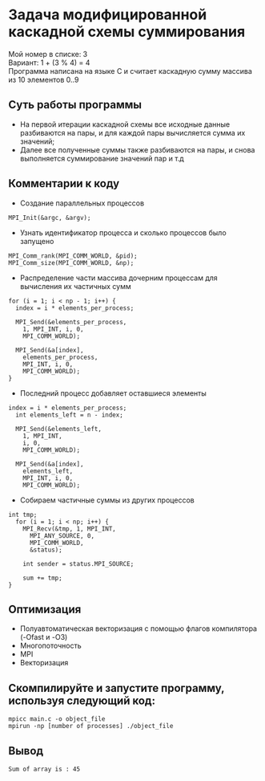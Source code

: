 # Задача модифицированной каскадной схемы суммирования

Мой номер в списке: 3<br/>
Вариант: 1 + (3 % 4) = 4<br/>
Программа написана на языке С и считает каскадную сумму массива из 10 элементов 0..9

## Суть работы программы
* На первой итерации каскадной схемы все исходные данные разбиваются на пары, и для каждой пары вычисляется сумма их значений;
* Далее все полученные суммы также разбиваются на пары, и снова выполняется суммирование значений пар и т.д

## Комментарии к коду
* Создание параллельных процессов
```
MPI_Init(&argc, &argv);
```
* Узнать идентификатор процесса и сколько процессов было запущено
```
MPI_Comm_rank(MPI_COMM_WORLD, &pid);
MPI_Comm_size(MPI_COMM_WORLD, &np);
```

* Распределение части массива дочерним процессам для вычисления их частичных сумм
```
for (i = 1; i < np - 1; i++) {
  index = i * elements_per_process;
  
  MPI_Send(&elements_per_process,
    1, MPI_INT, i, 0,
    MPI_COMM_WORLD);
  
  MPI_Send(&a[index],
    elements_per_process,
    MPI_INT, i, 0,
    MPI_COMM_WORLD);
}
```

* Последний процесс добавляет оставшиеся элементы
```
index = i * elements_per_process;
  int elements_left = n - index;
  
  MPI_Send(&elements_left,
    1, MPI_INT,
    i, 0,
    MPI_COMM_WORLD);
    
  MPI_Send(&a[index],
    elements_left,
    MPI_INT, i, 0,
    MPI_COMM_WORLD);
```

* Cобираем частичные суммы из других процессов
```
int tmp;
  for (i = 1; i < np; i++) {
    MPI_Recv(&tmp, 1, MPI_INT,
      MPI_ANY_SOURCE, 0,
      MPI_COMM_WORLD,
      &status);
   
    int sender = status.MPI_SOURCE;
  
    sum += tmp;
}
```

## Оптимизация 
* Полуавтоматическая векторизация с помощью флагов компилятора (-Ofast и -O3)
* Многопоточность 
* MPI
* Векторизация

## Скомпилируйте и запустите программу, используя следующий код:
```
mpicc main.c -o object_file
mpirun -np [number of processes] ./object_file
```
## Вывод
```
Sum of array is : 45
```
